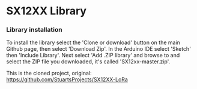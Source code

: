 # SX12XX Library

### Library installation

To install the library select the 'Clone or download' button on the main Github page, then select 'Download Zip'. In the Arduino IDE select 'Sketch' then 'Include Library'. Next select 'Add .ZIP library' and browse to and select the ZIP file you downloaded, it's called 'SX12xx-master.zip'.


This is the cloned project, original: https://github.com/StuartsProjects/SX12XX-LoRa
